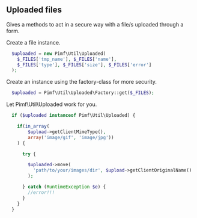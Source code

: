 ## Uploaded files

Gives a methods to act in a secure way with a file/s uploaded through a form.

Create a file instance.

```php
  $uploaded = new Pimf\Util\Uploaded(
    $_FILES['tmp_name'], $_FILES['name'],
    $_FILES['type'], $_FILES['size'], $_FILES['error']
  );
```

Create an instance using the factory-class for more security.

```php
  $uploaded = Pimf\Util\Uploaded\Factory::get($_FILES);
```

Let Pimf\Util\Uploaded work for you.

```php
  if ($uploaded instanceof Pimf\Util\Uploaded) {

    if(in_array(
        $upload->getClientMimeType(),
        array('image/gif', 'image/jpg'))
    ) {

      try {

        $uploaded->move(
          'path/to/your/images/dir', $upload->getClientOriginalName()
        );

      } catch (RuntimeException $e) {
        //error!!!
      }
    }
  }
```
